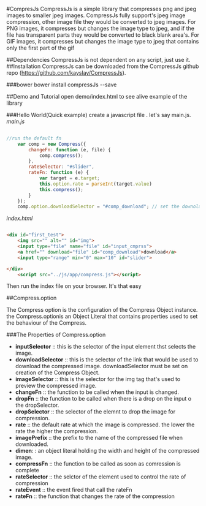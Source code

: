 #CompresJs
CompressJs is a simple library that compresses png and jpeg images to smaller jpeg images. CompressJs fully support's jpeg image compression, other image file they would be converted to jpeg images.
For PNG images, it compresses but changes the image type to jpeg, and if the file has transparent parts they would be converted to black blank area's.
For GIF images,  it compresses but changes the image type to jpeg that contains only the first part of the gif

##Dependencies
CompressJs is not dependent on any script, just use it.
##Installation
CompressJs can be downloaded from the CompressJs github repo (https://github.com/kayslay/CompressJs).


###bower
bower install compressJs --save

##Demo and Tutorial
open demo/index.html to see alive example of the library

###Hello World(Quick example)
create a javascript file . let's say main.js.
_main.js_
```javascript
       
//run the default fn
    var comp = new Compress({
        changeFn: function (e, file) {
            comp.compress();
        },
        rateSelector: "#slider",
        rateFn: function (e) {
            var target = e.target;
            this.option.rate = parseInt(target.value)
            this.compress();
        }
    });
    comp.option.downloadSelector = "#comp_download"; // set the downolad button selector
```
        
 _index.html_

 ```html

 <div id="first_test">
     <img src="" alt="" id="img">
     <input type="file" name="file" id="input_cmprss">
     <a href="" download="file" id="comp_download">download</a>
     <input type="range" min="0" max="10" id="slider">

 </div>
     <script src="../js/app/compress.js"></script>
 ```
Then run the index file on your browser. It's that easy

##Compress.option

The Compress option is the configuration of the Compress Object instance. the Compress.optionis an Object Literal that contains properties
used to set the behaviour of the Compress.

###The Properties of Compress.option

 - **inputSelector** :: this is the selector of the input element thst selects the image.
 - **downloadSelector** :: this is the selector of the link that would be used to download the compressed image. downloadSelector must be set on creation of the Compress Object.
 - **imageSelector** :: this is the selector for the img tag that's used to preview the compressed image.
 - **changeFn** :: the function to be called when the input is changed.
 - **dropFn**  :: the function to be called when there is a drop on the input o the dropSelector.
 - **dropSelector** :: the selector of the elemnt to drop the image for compression.
 - **rate** :: the default rate at which the image is compressed. the lower the rate the higher the compression.
 - **imagePrefix** :: the prefix to the name of the compressed file when downloaded.
 - **dimen**: : an object literal holding the width and height of the compressed image.
 - **compressFn** :: the function to be called as soon as comression is complete
 - **rateSelector** :: the selctor of the element used to control the rate of compression
 - **rateEvent** :: the event fired that call the rateFn
 - **rateFn** :: the function that changes the rate of the compression

